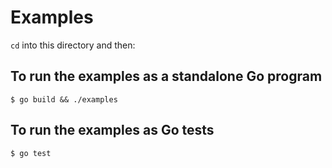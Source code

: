 # Examples

`cd` into this directory and then:

## To run the examples as a standalone Go program

    $ go build && ./examples

## To run the examples as Go tests

    $ go test
